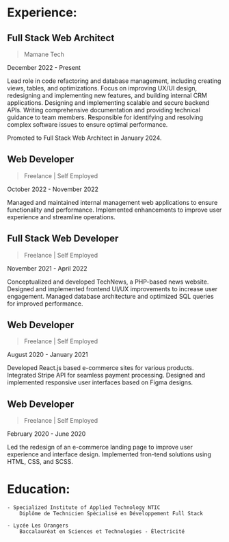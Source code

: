 # Experience:

## Full Stack Web Architect
> Mamane Tech

December 2022 - Present

Lead role in code refactoring and database management, including creating views, tables, and optimizations.
Focus on improving UX/UI design, redesigning and implementing new features, and building internal CRM applications.
Designing and implementing scalable and secure backend APIs.
Writing comprehensive documentation and providing technical guidance to team members.
Responsible for identifying and resolving complex software issues to ensure optimal performance.

Promoted to Full Stack Web Architect in January 2024.


## Web Developer
> Freelance | Self Employed

October 2022 - November 2022

Managed and maintained internal management web applications to ensure functionality and performance.
Implemented enhancements to improve user experience and streamline operations.


## Full Stack Web Developer
> Freelance | Self Employed

November 2021 - April 2022

Conceptualized and developed TechNews, a PHP-based news website.
Designed and implemented frontend UI/UX improvements to increase user engagement.
Managed database architecture and optimized SQL queries for improved performance.


## Web Developer
> Freelance | Self Employed

August 2020 - January 2021

Developed React.js based e-commerce sites for various products.
Integrated Stripe API for seamless payment processing.
Designed and implemented responsive user interfaces based on Figma designs.


## Web Developer
> Freelance | Self Employed

February 2020 - June 2020

Led the redesign of an e-commerce landing page to improve user experience and interface design.
Implemented fron-tend solutions using HTML, CSS, and SCSS.


# Education:

    - Specialized Institute of Applied Technology NTIC
        Diplôme de Technicien Spécialisé en Développement Full Stack

    - Lycée Les Orangers 
        Baccalauréat en Sciences et Technologies - Électricité
